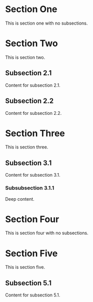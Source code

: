 # Section One

This is section one with no subsections.

# Section Two

This is section two.

## Subsection 2.1

Content for subsection 2.1.

## Subsection 2.2

Content for subsection 2.2.

# Section Three

This is section three.

## Subsection 3.1

Content for subsection 3.1.

### Subsubsection 3.1.1

Deep content.

# Section Four

This is section four with no subsections.

# Section Five

This is section five.

## Subsection 5.1

Content for subsection 5.1.
